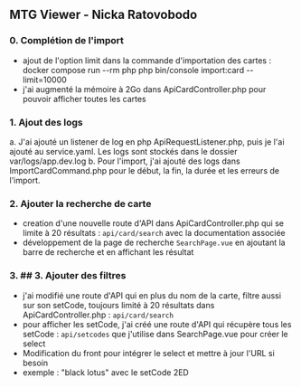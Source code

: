 ## MTG Viewer - Nicka Ratovobodo
### 0. Complétion de l'import 
- ajout de l'option limit dans la commande d'importation des cartes :
docker compose run --rm php php bin/console import:card --limit=10000
- j'ai augmenté la mémoire à 2Go dans ApiCardController.php pour pouvoir afficher toutes les cartes

### 1. Ajout des logs
a. J'ai ajouté un listener de log en php ApiRequestListener.php, puis je l'ai ajouté au service.yaml. Les logs sont stockés dans le dossier var/logs/app.dev.log
b. Pour l'import, j'ai ajouté des logs dans ImportCardCommand.php pour le début, la fin, la durée et les erreurs de l'import.

### 2. Ajouter la recherche de carte
- creation d'une nouvelle route d'API dans ApiCardController.php qui se limite à 20 résultats : `api/card/search` avec la documentation associée
- développement de la page de recherche `SearchPage.vue` en ajoutant la barre de recherche et en affichant les résultat

### 3. ## 3. Ajouter des filtres
- j'ai modifié une route d'API qui en plus du nom de la carte, filtre aussi sur son setCode, toujours limité à 20 résultats dans ApiCardController.php : `api/card/search`
- pour afficher les setCode, j'ai créé une route d'API qui récupère tous les setCode : `api/setcodes` que j'utilise dans SearchPage.vue pour créer le select
- Modification du front pour intégrer le select et mettre à jour l'URL si besoin
- exemple : "black lotus" avec le setCode 2ED

